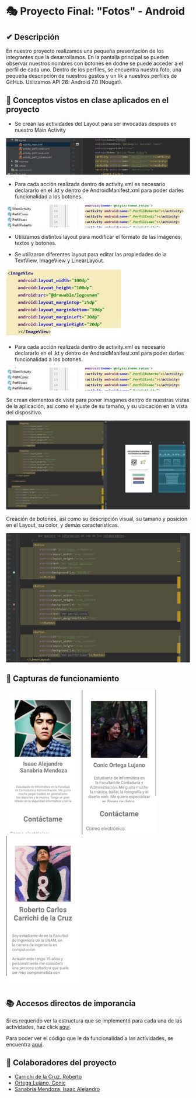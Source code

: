 # 🎭 Proyecto Final: "Fotos" - Android

## ✔ Descripción

En nuestro proyecto realizamos una pequeña presentación de los integrantes que la desarrollamos. En la pantalla principal se pueden observar nuestros nombres con botones en dodne se puede acceder a el perfil de cada uno.
Dentro de los perfiles, se encuentra nuestra foto, una pequeña descripción de nuestros gustos y un lik a nuestros perfiles de GitHub. 
Utilizamos API 26: Android 7.0 (Nougat).

## 📲 Conceptos vistos en clase aplicados en el proyecto
- Se crean las actividades del Layout para ser invocadas después en nuestro Main Activity

![Creacion de actividades](imagenes/creacionactivities.jpg)

- Para cada acción realizada dentro de activity.xml es necesario declararlo en el .kt y dentro de AndroidManifest.xml para poder darles funcionalidad a los botones.

![presentación 1](imagenes/androidmanifest.jpg)
- Utilizamos distintos layout para modificar el formato de las imágenes, textos y botones.


- Se utilizaron diferentes layout para editar las propiedades de la TextView, ImageView y LinearLayout.

![drawable](imagenes/layout.jpg)


- Para cada acción realizada dentro de activity.xml es necesario declararlo en el .kt y dentro de AndroidManifest.xml para poder darles funcionalidad a los botones.

![android manifest](imagenes/androidmanifest.jpg)


Se crean elementos de vista para poner imagenes dentro de nuestras vistas de la aplicación, así como el ajuste de su tamaño, y su ubicación en la vista del dispositivo. 

![Poner imagenes en vista](imagenes/ponerimagenes.jpg)

Creación de botones, así como su descripción visual, su  tamaño y posición en el Layout, su color, y demás características. 

![Poner Botones](imagenes/ponerbotones.jpg)

## 📸 Capturas de funcionamiento

![presentación 1](imagenes/presentacion01.jpg)
![presentación 2](imagenes/presentacion02.jpg)
![presentación 3](imagenes/presentacion03.jpg)

## 📚 Accesos directos de imporancia

Si es requerido ver la estructura que se implementó para cada una de las actividades, haz click [aquí](app/src/main/res/layout).

Para poder ver el código que le da funcionalidad a las actividades, se encuentra [aquí](app/src/main/java/com/proteco/QuienesSomos_3).

## 🤝 Colaboradores del proyecto

- [Carrichi de la Cruz, Roberto](https://github.com/RobertoCarrichi)
- [Ortega Lujano, Conic](https://github.com/conic-ol)
- [Sanabria Mendoza, Isaac Alejandro](https://github.com/Sportman9x9)